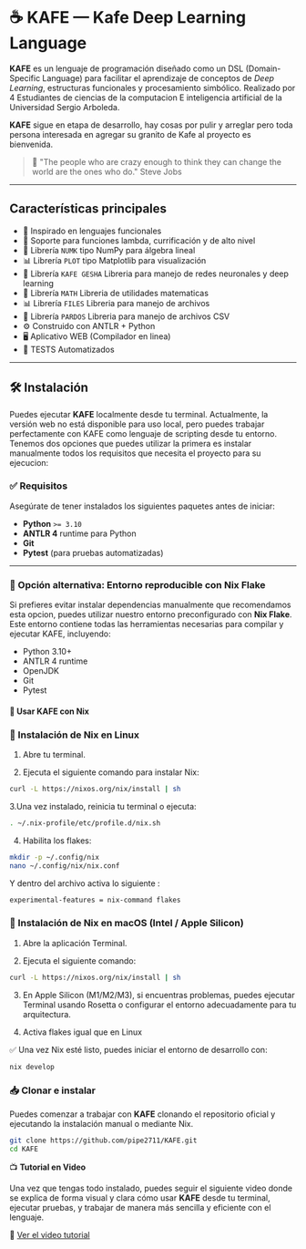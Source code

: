 # ☕️ KAFE — Kafe Deep Learning Language

**KAFE** es un lenguaje de programación diseñado como un DSL (Domain-Specific Language) para facilitar el aprendizaje de conceptos de *Deep Learning*, estructuras funcionales y procesamiento simbólico. Realizado por 4
Estudiantes de ciencias de la computacion E inteligencia artificial de la Universidad Sergio Arboleda.

**KAFE** sigue en etapa de desarrollo, hay cosas por pulir y arreglar pero toda persona interesada en agregar su granito de Kafe al proyecto es bienvenida.

> 🍰 "The people who are crazy enough to think they can change the world are the ones who do."  Steve Jobs

---

##  Características principales

- 🧠 Inspirado en lenguajes funcionales
- 🔁 Soporte para funciones lambda, currificación y de alto nivel
- 🧮 Librería `NUMK` tipo NumPy para álgebra lineal
- 📊 Librería `PLOT` tipo Matplotlib para visualización
- 🧠 Librería `KAFE GESHA` Libreria para manejo de redes neuronales y deep learning
- 🧮 Librería `MATH` Libreria de utilidades matematicas
- 📊 Librería `FILES` Libreria para manejo de archivos
- 🧠 Librería `PARDOS` Libreria para manejo de archivos CSV
- ⚙️ Construido con ANTLR + Python
- 🖥️ Aplicativo WEB  (Compilador en linea)
- 🔁  TESTS Automatizados

---

## 🛠️ Instalación

Puedes ejecutar **KAFE** localmente desde tu terminal. Actualmente, la versión web no está disponible para uso local, pero puedes trabajar perfectamente con KAFE como lenguaje de scripting desde tu entorno.
Tenemos dos opciones que puedes utilizar la primera es instalar manualmente todos los requisitos que necesita el proyecto para su ejecucion:

### ✅ Requisitos

Asegúrate de tener instalados los siguientes paquetes antes de iniciar:

- **Python** `>= 3.10`
- **ANTLR 4** runtime para Python
- **Git**
- **Pytest** (para pruebas automatizadas)

---

### 🧪 Opción alternativa: Entorno reproducible con **Nix Flake**

Si prefieres evitar instalar dependencias manualmente que recomendamos esta opcion, puedes utilizar nuestro entorno preconfigurado con **Nix Flake**. Este entorno contiene todas las herramientas necesarias para compilar y ejecutar KAFE, incluyendo:

- Python 3.10+
- ANTLR 4 runtime
- OpenJDK
- Git
- Pytest

#### 🚀 Usar KAFE con Nix

### 🐧 Instalación de Nix en **Linux**

1. Abre tu terminal.

2. Ejecuta el siguiente comando para instalar Nix:
```bash
curl -L https://nixos.org/nix/install | sh
```
3.Una vez instalado, reinicia tu terminal o ejecuta:
```bash
. ~/.nix-profile/etc/profile.d/nix.sh
```
4. Habilita los flakes:
```bash
mkdir -p ~/.config/nix
nano ~/.config/nix/nix.conf
```
Y dentro del archivo activa lo siguiente :
```bash
experimental-features = nix-command flakes
```

### 🍎 Instalación de Nix en macOS (Intel / Apple Silicon)

1. Abre la aplicación Terminal.

2. Ejecuta el siguiente comando:
```bash
curl -L https://nixos.org/nix/install | sh
```
3. En Apple Silicon (M1/M2/M3), si encuentras problemas, puedes ejecutar Terminal usando Rosetta o configurar el entorno adecuadamente para tu arquitectura.

4. Activa flakes igual que en Linux

✅ Una vez Nix esté listo, puedes iniciar el entorno de desarrollo con:
```bash
nix develop
```


### 📥 Clonar e instalar

Puedes comenzar a trabajar con **KAFE** clonando el repositorio oficial y ejecutando la instalación manual o mediante Nix.

```bash
git clone https://github.com/pipe2711/KAFE.git
cd KAFE
```
📺 **Tutorial en Video**

Una vez que tengas todo instalado, puedes seguir el siguiente video donde se explica de forma visual y clara cómo usar **KAFE** desde tu terminal, ejecutar pruebas, y trabajar de manera más sencilla y eficiente con el lenguaje.

🔗 [Ver el video tutorial](https://youtu.be/AKCPBTu_CYE)


